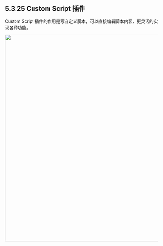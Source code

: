 ## 5.3.25 Custom Script 插件

Custom Script 插件的作用是写自定义脚本，可以直接编辑脚本内容，更灵活的实现各种功能。

<img src="https://dn-shimo-image.qbox.me/8Pez9lM5VmEJL6WS.png!thumbnail" width=680>
